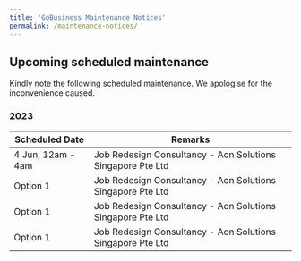 ```yaml
---
title: 'GoBusiness Maintenance Notices'
permalink: /maintenance-notices/
---
```


## Upcoming scheduled maintenance

Kindly note the following scheduled maintenance. We apologise for the inconvenience caused.

### 2023

| **Scheduled Date** | **Remarks** |
| ------  |------------------|
| 4 Jun, 12am - 4am | Job Redesign Consultancy - Aon Solutions Singapore Pte Ltd |
| Option 1 | Job Redesign Consultancy - Aon Solutions Singapore Pte Ltd |
| Option 1 | Job Redesign Consultancy - Aon Solutions Singapore Pte Ltd |
| Option 1 | Job Redesign Consultancy - Aon Solutions Singapore Pte Ltd |



<script src="/jquery/jquery.min.js"></script>
<script src="/jquery/resize-tables.js"></script>
